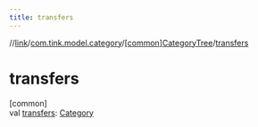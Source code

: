 ```yaml
---
title: transfers
---
```

//[link](../../../index.html)/[com.tink.model.category](../index.html)/[[common]CategoryTree](index.html)/[transfers](transfers.html)



# transfers



[common]\
val [transfers](transfers.html): [Category](../[common]-category/index.html)




